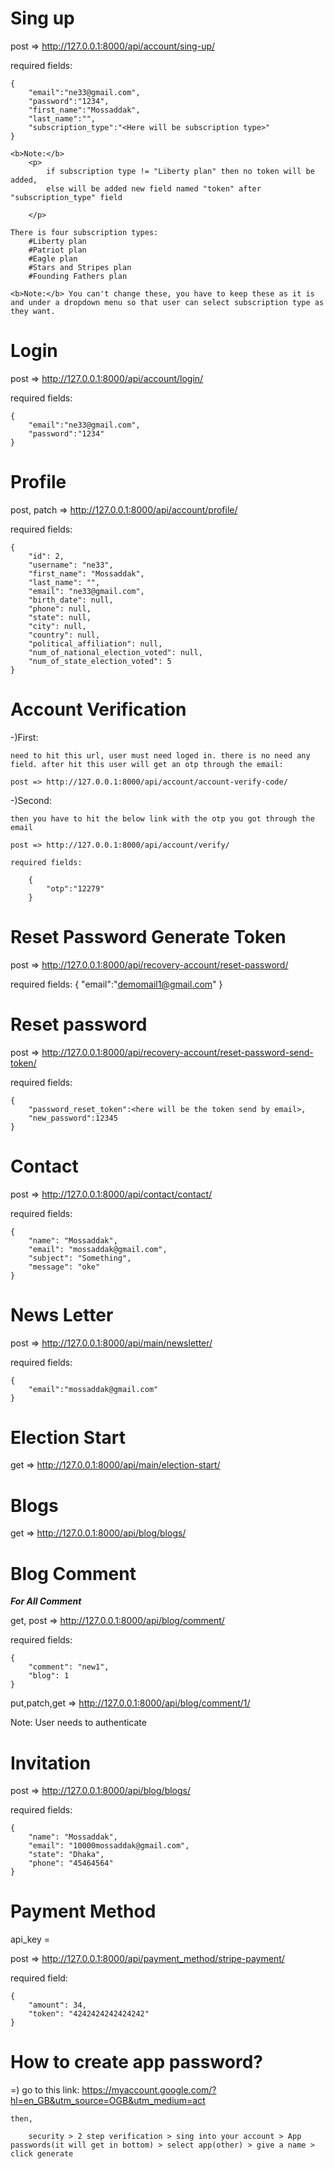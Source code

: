 # Sing up
post => http://127.0.0.1:8000/api/account/sing-up/

required fields: 

    {
        "email":"ne33@gmail.com",
        "password":"1234",
        "first_name":"Mossaddak",
        "last_name":"",
        "subscription_type":"<Here will be subscription type>"
    }

    <b>Note:</b> 
        <p>
            if subscription type != "Liberty plan" then no token will be added,
            else will be added new field named "token" after "subscription_type" field
            
        </p>

    There is four subscription types:
        #Liberty plan
        #Patriot plan
        #Eagle plan
        #Stars and Stripes plan
        #Founding Fathers plan
    
    <b>Note:</b> You can't change these, you have to keep these as it is and under a dropdown menu so that user can select subscription type as they want.






# Login
post => http://127.0.0.1:8000/api/account/login/

required fields:

    {
        "email":"ne33@gmail.com",
        "password":"1234"
    }


# Profile 
post, patch => http://127.0.0.1:8000/api/account/profile/

required fields:

    {
        "id": 2,
        "username": "ne33",
        "first_name": "Mossaddak",
        "last_name": "",
        "email": "ne33@gmail.com",
        "birth_date": null,
        "phone": null,
        "state": null,
        "city": null,
        "country": null,
        "political_affiliation": null,
        "num_of_national_election_voted": null,
        "num_of_state_election_voted": 5
    }


# Account Verification
-)First:

    need to hit this url, user must need loged in. there is no need any field. after hit this user will get an otp through the email:

    post => http://127.0.0.1:8000/api/account/account-verify-code/

-)Second:

    then you have to hit the below link with the otp you got through the email 

    post => http://127.0.0.1:8000/api/account/verify/

    required fields:

        {
            "otp":"12279"
        }


# Reset Password Generate Token
post => http://127.0.0.1:8000/api/recovery-account/reset-password/

required fields:
    {
        "email":"demomail1@gmail.com"
    }


# Reset password
post => http://127.0.0.1:8000/api/recovery-account/reset-password-send-token/

required fields:

    {
        "password_reset_token":<here will be the token send by email>,
        "new_password":12345
    }


# Contact 
post => http://127.0.0.1:8000/api/contact/contact/

required fields:

    {
        "name": "Mossaddak",
        "email": "mossaddak@gmail.com",
        "subject": "Something",
        "message": "oke"
    }


# News Letter 
post => http://127.0.0.1:8000/api/main/newsletter/

required fields:

    {
        "email":"mossaddak@gmail.com"
    }


# Election Start
get => http://127.0.0.1:8000/api/main/election-start/


# Blogs
get => http://127.0.0.1:8000/api/blog/blogs/


# Blog Comment

<b><i>For All Comment</i></b>

get, post => http://127.0.0.1:8000/api/blog/comment/

required fields:

    {
        "comment": "new1",
        "blog": 1
    }

put,patch,get => http://127.0.0.1:8000/api/blog/comment/1/

Note: User needs to authenticate



# Invitation
post => http://127.0.0.1:8000/api/blog/blogs/

required fields:

    {
        "name": "Mossaddak",
        "email": "10000mossaddak@gmail.com",
        "state": "Dhaka",
        "phone": "45464564"
    }


# Payment Method
api_key = 

post => http://127.0.0.1:8000/api/payment_method/stripe-payment/

required field:

    {
        "amount": 34,
        "token": "4242424242424242"
    }


# How to create app password?
=)
    go to this link: https://myaccount.google.com/?hl=en_GB&utm_source=OGB&utm_medium=act

    then,

        security > 2 step verification > sing into your account > App passwords(it will get in bottom) > select app(other) > give a name > click generate

